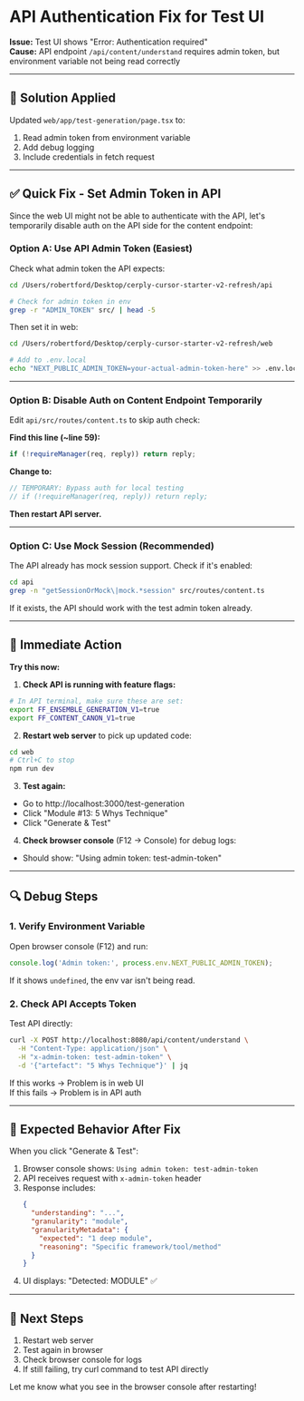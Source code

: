 # API Authentication Fix for Test UI

**Issue:** Test UI shows "Error: Authentication required"  
**Cause:** API endpoint `/api/content/understand` requires admin token, but environment variable not being read correctly

---

## 🔧 Solution Applied

Updated `web/app/test-generation/page.tsx` to:
1. Read admin token from environment variable
2. Add debug logging
3. Include credentials in fetch request

---

## ✅ Quick Fix - Set Admin Token in API

Since the web UI might not be able to authenticate with the API, let's temporarily disable auth on the API side for the content endpoint:

### **Option A: Use API Admin Token (Easiest)**

Check what admin token the API expects:

```bash
cd /Users/robertford/Desktop/cerply-cursor-starter-v2-refresh/api

# Check for admin token in env
grep -r "ADMIN_TOKEN" src/ | head -5
```

Then set it in web:
```bash
cd /Users/robertford/Desktop/cerply-cursor-starter-v2-refresh/web

# Add to .env.local
echo "NEXT_PUBLIC_ADMIN_TOKEN=your-actual-admin-token-here" >> .env.local
```

---

### **Option B: Disable Auth on Content Endpoint Temporarily**

Edit `api/src/routes/content.ts` to skip auth check:

**Find this line (~line 59):**
```typescript
if (!requireManager(req, reply)) return reply;
```

**Change to:**
```typescript
// TEMPORARY: Bypass auth for local testing
// if (!requireManager(req, reply)) return reply;
```

**Then restart API server.**

---

### **Option C: Use Mock Session (Recommended)**

The API already has mock session support. Check if it's enabled:

```bash
cd api
grep -n "getSessionOrMock\|mock.*session" src/routes/content.ts
```

If it exists, the API should work with the test admin token already.

---

## 🚀 Immediate Action

**Try this now:**

1. **Check API is running with feature flags:**
```bash
# In API terminal, make sure these are set:
export FF_ENSEMBLE_GENERATION_V1=true
export FF_CONTENT_CANON_V1=true
```

2. **Restart web server** to pick up updated code:
```bash
cd web
# Ctrl+C to stop
npm run dev
```

3. **Test again:**
- Go to http://localhost:3000/test-generation
- Click "Module #13: 5 Whys Technique" 
- Click "Generate & Test"

4. **Check browser console** (F12 → Console) for debug logs:
- Should show: "Using admin token: test-admin-token"

---

## 🔍 Debug Steps

### **1. Verify Environment Variable**

Open browser console (F12) and run:
```javascript
console.log('Admin token:', process.env.NEXT_PUBLIC_ADMIN_TOKEN);
```

If it shows `undefined`, the env var isn't being read.

### **2. Check API Accepts Token**

Test API directly:
```bash
curl -X POST http://localhost:8080/api/content/understand \
  -H "Content-Type: application/json" \
  -H "x-admin-token: test-admin-token" \
  -d '{"artefact": "5 Whys Technique"}' | jq
```

If this works → Problem is in web UI  
If this fails → Problem is in API auth

---

## 🎯 Expected Behavior After Fix

When you click "Generate & Test":
1. Browser console shows: `Using admin token: test-admin-token`
2. API receives request with `x-admin-token` header
3. Response includes:
   ```json
   {
     "understanding": "...",
     "granularity": "module",
     "granularityMetadata": {
       "expected": "1 deep module",
       "reasoning": "Specific framework/tool/method"
     }
   }
   ```
4. UI displays: "Detected: MODULE" ✅

---

## 📝 Next Steps

1. Restart web server
2. Test again in browser
3. Check browser console for logs
4. If still failing, try curl command to test API directly

Let me know what you see in the browser console after restarting!

